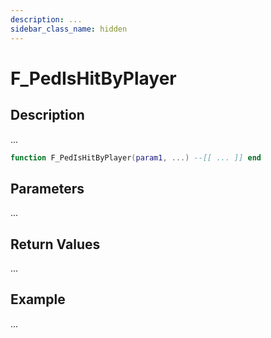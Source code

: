 ```yaml
---
description: ...
sidebar_class_name: hidden
---
```


# F_PedIsHitByPlayer

## Description

...

```lua
function F_PedIsHitByPlayer(param1, ...) --[[ ... ]] end
```

## Parameters

...

## Return Values

...

## Example

...

